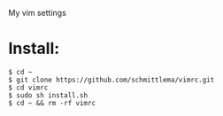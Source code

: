 My vim settings

# Install:
```
$ cd ~  
$ git clone https://github.com/schmittlema/vimrc.git  
$ cd vimrc  
$ sudo sh install.sh  
$ cd ~ && rm -rf vimrc  
```
